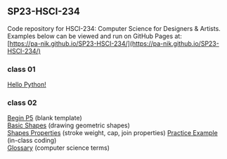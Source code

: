 ## SP23-HSCI-234

Code repository for HSCI-234: Computer Science for Designers & Artists.  
Examples below can be viewed and run on GitHub Pages at:  
[https://pa-nik.github.io/SP23-HSCI-234/](https://pa-nik.github.io/SP23-HSCI-234/)

### class 01

[Hello Python!](class01/hello-python.html)   

### class 02  

[Begin P5](class02/begin-p5/) (blank template)   
[Basic Shapes](class02/p5-basic-shapes/) (drawing geometric shapes)  
[Shapes Properties](class02/p5-shape-properties/) (stroke weight, cap, join properties) 
[Practice Example](class02/practice-example/) (in-class coding)  
[Glossary](class02/glossary.md) (computer science terms)  
